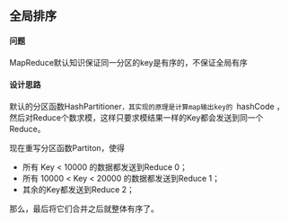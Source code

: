 ## 全局排序

#### 问题

MapReduce默认知识保证同一分区的key是有序的，不保证全局有序

#### 设计思路

默认的分区函数HashPartitioner`，其实现的原理是计算map输出key的 `hashCode ，然后对Reduce个数求模，这样只要求模结果一样的Key都会发送到同一个Reduce。

现在重写分区函数Partiton，使得

- 所有 Key < 10000 的数据都发送到Reduce 0；
- 所有 10000 < Key < 20000 的数据都发送到Reduce 1；
- 其余的Key都发送到Reduce 2；

那么，最后将它们合并之后就整体有序了。